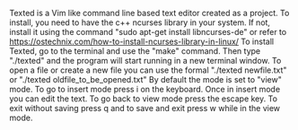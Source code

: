 Texted is a Vim like command line based text editor created as a project.
To install, you need to have the c++ ncurses library in your system. If not, install it using the command "sudo apt-get install libncurses-de" or refer to https://ostechnix.com/how-to-install-ncurses-library-in-linux/
To install Texted, go to the terminal and use the "make" command. Then type "./texted" and the program will start running in a new terminal window. To open a file or create a new file you can use the formal "./texted newfile.txt" or "./texted oldfile_to_be_opened.txt"
By default the mode is set to "view" mode. To go to insert mode press i on the keyboard. Once in insert mode you can edit the text. To go back to view mode press the escape key. To exit without saving press q and to save and exit press w while in the view mode.
